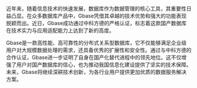 近年来，随着信息技术的快速发展，数据库作为数据管理的核心工具，其重要性日益凸显。在众多数据库产品中，Gbase凭借其卓越的技术优势和强大的功能表现脱颖而出。近日，Gbase成功通过中科方德的严格认证，标志着这款国产数据库在技术实力与应用适配能力上达到了新的高度。

Gbase是一款高性能、高可靠性的分布式关系型数据库，它不仅能够满足企业级用户对大规模数据处理的需求，还具备优秀的扩展性和安全性。通过与中科方德的合作认证，Gbase进一步证明了自身在国产化替代进程中的领先地位。这不仅增强了用户对国产数据库的信心，也为推动我国信息化建设提供了坚实的技术保障。未来，Gbase将继续深耕技术创新，为各行业用户提供更加优质的数据服务解决方案。